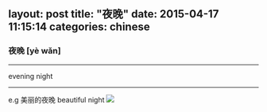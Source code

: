 layout: post
title:  "夜晚"
date:   2015-04-17 11:15:14
categories: chinese
---
### 夜晚 [yè wǎn]
-----------
evening
night

-----------

e.g  美丽的夜晚
beautiful night
<img src="/wombats-learning/images/night.jpg"/>


